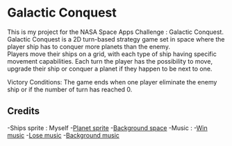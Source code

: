 # Galactic Conquest


This is my project for the NASA Space Apps Challenge : Galactic Conquest.
Galactic Conquest is a 2D turn-based strategy game set in space where the player ship has to conquer more planets than the enemy.  
Players move their ships on a grid, with each type of ship having specific movement capabilities. Each turn the player has the possibility to move, upgrade their ship or conquer a planet if they happen to be next to one.


Victory Conditions: The game ends when one player eliminate the enemy ship or if the number of turn has reached 0.


## Credits

-Ships sprite : Myself
-[Planet sprite](https://helianthus-games.itch.io/pixel-art-planets)
-[Background space](https://piiixl.itch.io/space)
-Music :
    -[Win music](https://youfulca.com/en/2022/08/10/8bit-victory01/)
    -[Lose music](https://pixabay.com/sound-effects/8-bit-video-game-lose-sound-version-1-145828/)
    -[Background music](https://www.fesliyanstudios.com/royalty-free-music/download/8-bit-retro-funk/883)


